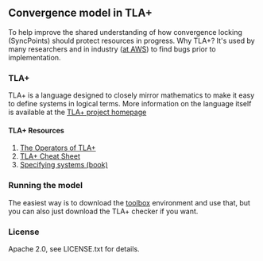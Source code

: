 ## Convergence model in TLA+

To help improve the shared understanding of how convergence locking
(SyncPoints) should protect resources in progress. Why TLA+? It's used by many
researchers and in industry ([at AWS][aws]) to find bugs prior to
implementation.

### TLA+

TLA+ is a language designed to closely mirror mathematics to make it easy to
define systems in logical terms. More information on the language itself is
available at the [TLA+ project homepage][tla]

#### TLA+ Resources

1. [The Operators of TLA+][operators]
1. [TLA+ Cheat Sheet][cheat]
1. [Specifying systems (book)][specifyingsystems]

### Running the model

The easiest way is to download the [toolbox][toolbox] environment and use that,
but you can also just download the TLA+ checker if you want.

### License

Apache 2.0, see LICENSE.txt for details.


[tla]: http://research.microsoft.com/en-us/um/people/lamport/tla/tla.html
[toolbox]: http://research.microsoft.com/en-us/um/people/lamport/tla/toolbox.html
[operators]: http://www.hpl.hp.com/techreports/Compaq-DEC/SRC-TN-1997-006A.pdf
[cheat]: http://research.microsoft.com/en-us/um/people/lamport/tla/summary.pdf
[aws]: research.microsoft.com/en-us/um/people/lamport/tla/formal-methods-amazon.pdf
[specifyingsystems]: http://research.microsoft.com/en-us/um/people/lamport/tla/book.html
